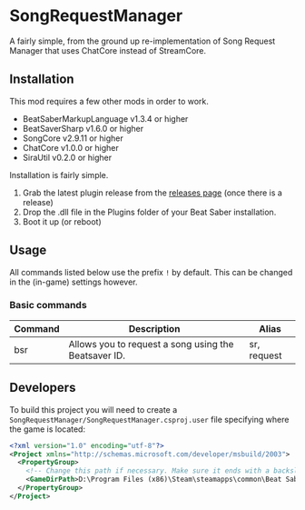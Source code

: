 # SongRequestManager
A fairly simple, from the ground up re-implementation of Song Request Manager that uses ChatCore instead of StreamCore.

## Installation
This mod requires a few other mods in order to work.
- BeatSaberMarkupLanguage v1.3.4 or higher
- BeatSaverSharp v1.6.0 or higher
- SongCore v2.9.11 or higher
- ChatCore v1.0.0 or higher
- SiraUtil v0.2.0 or higher

Installation is fairly simple.
1. Grab the latest plugin release from the [releases page](https://github.com/ErisApps/SongRequestManager/releases) (once there is a release)
2. Drop the .dll file in the Plugins folder of your Beat Saber installation.
3. Boot it up (or reboot)

## Usage
All commands listed below use the prefix `!` by default. This can be  changed in the (in-game) settings however.

### Basic commands
| Command | Description | Alias |
| --- | --- | --- |
| bsr | Allows you to request a song using the Beatsaver ID. | sr, request |


## Developers
To build this project you will need to create a `SongRequestManager/SongRequestManager.csproj.user` file specifying where the game is located:

```xml
<?xml version="1.0" encoding="utf-8"?>
<Project xmlns="http://schemas.microsoft.com/developer/msbuild/2003">
  <PropertyGroup>
    <!-- Change this path if necessary. Make sure it ends with a backslash. -->
    <GameDirPath>D:\Program Files (x86)\Steam\steamapps\common\Beat Saber\</GameDirPath>
  </PropertyGroup>
</Project>
```
